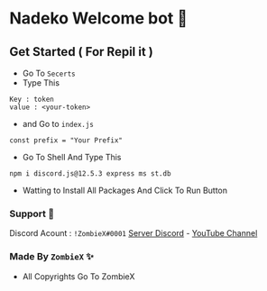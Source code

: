 
# Nadeko Welcome bot 👋

## Get Started ( For Repil it ) 
* Go To `Secerts`
* Type This
```
Key : token
value : <your-token>
```

* and Go to `index.js`
```
const prefix = "Your Prefix" 
```
* Go To Shell And Type This 
```
npm i discord.js@12.5.3 express ms st.db
``` 
* Watting to Install All Packages And Click To Run Button

### Support 🔰
Discord Acount : `!ZombieX#0001`
[Server Discord](https://discord.gg/crJx77aEsq) - [YouTube Channel](https://youtube.com/channel/UC0A5FZItuziL5iWIinQeKcQ)

### Made By `ZombieX` ✨
* All Copyrights Go To ZombieX 



